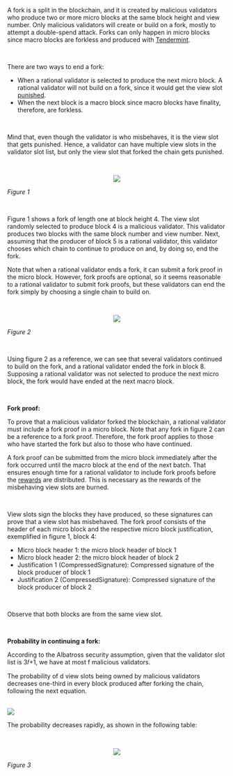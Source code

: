 A fork is a split in the blockchain, and it is created by malicious validators who produce two or more micro blocks at the same block height and view number. Only malicious validators will create or build on a fork, mostly to attempt a double-spend attack. Forks can only happen in micro blocks since macro blocks are forkless and produced with [Tendermint]().

<br/>

There are two ways to end a fork:

- When a rational validator is selected to produce the next micro block. A rational validator will not build on a fork, since it would get the view slot [punished]().
- When the next block is a macro block since macro blocks have finality, therefore, are forkless.

<br/>

Mind that, even though the validator is who misbehaves, it is the view slot that gets punished. Hence, a validator can have multiple view slots in the validator slot list, but only the view slot that forked the chain gets punished.

<br/>

<p align="center">
  <img src="https://i.postimg.cc/nVjdXGGV/forking-drawio.png"/>
</p>

*Figure 1*

<br/>

Figure 1 shows a fork of length one at block height 4. The view slot randomly selected to produce block 4 is a malicious validator. This validator produces two blocks with the same block number and view number. Next, assuming that the producer of block 5 is a rational validator, this validator chooses which chain to continue to produce on and, by doing so, end the fork.

Note that when a rational validator ends a fork, it can submit a fork proof in the micro block. However, fork proofs are optional, so it seems reasonable to a rational validator to submit fork proofs, but these validators can end the fork simply by choosing a single chain to build on.

<br/>

<p align="center">
  <img src="https://i.postimg.cc/cH6FMRqm/forking-2-drawio.png"/>
</p>

*Figure 2*

<br/>

Using figure 2 as a reference, we can see that several validators continued to build on the fork, and a rational validator ended the fork in block 8. Supposing a rational validator was not selected to produce the next micro block, the fork would have ended at the next macro block.

<br/>

**Fork proof:**

To prove that a malicious validator forked the blockchain, a rational validator must include a fork proof in a micro block. Note that any fork in figure 2 can be a reference to a fork proof. Therefore, the fork proof applies to those who have started the fork but also to those who have continued.

A fork proof can be submitted from the micro block immediately after the fork occurred until the macro block at the end of the next batch. That ensures enough time for a rational validator to include fork proofs before the [rewards]() are distributed. This is necessary as the rewards of the misbehaving view slots are burned.

<br/>

View slots sign the blocks they have produced, so these signatures can prove that a view slot has misbehaved. The fork proof consists of the header of each micro block and the respective micro block justification, exemplified in figure 1, block 4:

- Micro block header 1: the micro block header of block 1
- Micro block header 2: the micro block header of block 2
- Justification 1 (CompressedSignature): Compressed signature of the block producer of block 1
- Justification 2 (CompressedSignature): Compressed signature of the block producer of block 2

<br/>

Observe that both blocks are from the same view slot.

<br/>

**Probability in continuing a fork:**

According to the Albatross security assumption, given that the validator slot list is 3𝑓+1, we have at most f malicious validators.

The probability of d view slots being owned by malicious validators decreases one-third in every block produced after forking the chain, following the next equation.

<br/>

<img src="https://render.githubusercontent.com/render/math?math=P(d)=(\frac{1}{3})^d">

<br/>

The probability decreases rapidly, as shown in the following table:

<br/>

<p align="center">
  <img src="https://i.postimg.cc/qq3QWpv6/probability-drawio.png"/>
</p>

*Figure 3*
